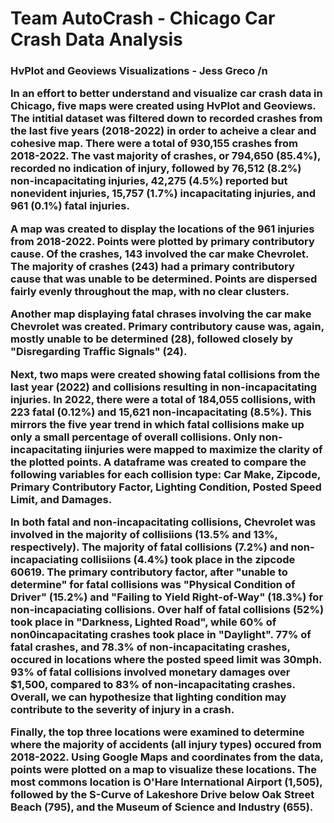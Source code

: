 # Team AutoCrash - Chicago Car Crash Data Analysis

<h3> HvPlot and Geoviews Visualizations - Jess Greco /n

In an effort to better understand and visualize car crash data in Chicago, five maps were created using HvPlot and Geoviews. The intitial dataset was filtered down to recorded crashes from the last five years (2018-2022) in order to acheive a clear and cohesive map. There were a total of 930,155 crashes from 2018-2022. The vast majority of crashes, or 794,650 (85.4%), recorded no indication of injury, followed by 76,512 (8.2%) non-incapacitating injuries, 42,275 (4.5%) reported but nonevident injuries, 15,757 (1.7%) incapacitating injuries, and 961 (0.1%) fatal injuries. 

A map was created to display the locations of the 961 injuries from 2018-2022. Points were plotted by primary contributory cause. Of the crashes, 143 involved the car make Chevrolet. The majority of crashes (243) had a primary contributory cause that was unable to be determined. Points are dispersed fairly evenly throughout the map, with no clear clusters. 

Another map displaying fatal chrases involving the car make Chevrolet was created. Primary contributory cause was, again, mostly unable to be determined (28), followed closely by "Disregarding Traffic Signals" (24). 

Next, two maps were created showing fatal collisions from the last year (2022) and collisions resulting in non-incapacitating injuries. In 2022, there were a total of 184,055 collisions, with 223 fatal (0.12%) and 15,621 non-incapacitating (8.5%). This mirrors the five year trend in which fatal collisions make up only a small percentage of overall collisions. Only non-incapacitating iinjuries were mapped to maximize the clarity of the plotted points. A dataframe was created to compare the following variables for each collision type: Car Make, Zipcode, Primary Contributory Factor, Lighting Condition, Posted Speed Limit, and Damages. 

In both fatal and non-incapacitating collisions, Chevrolet was involved in the majority of collisiions (13.5% and 13%, respectively). The majority of fatal collisions (7.2%) and non-incapaciating collisiions (4.4%) took place in the zipcode 60619. The primary contributory factor, after "unable to determine" for fatal collisions was "Physical Condition of Driver" (15.2%) and "Failing to Yield Right-of-Way" (18.3%) for non-incapaciating collisions. Over half of fatal collisions (52%) took place in "Darkness, Lighted Road", while 60% of non0incapacitating crashes took place in "Daylight". 77% of fatal crashes, and 78.3% of non-incapacitating crashes, occured in locations where the posted speed limit was 30mph. 93% of fatal collisions involved monetary damages over $1,500, compared to 83% of non-incapacitating crashes. Overall, we can hypothesize that lighting condition may contribute to the severity of injury in a crash.

Finally, the top three locations were examined to determine where the majority of accidents (all injury types) occured from 2018-2022. Using Google Maps and coordinates from the data, points were plotted on a map to visualize these locations. The most commons location is O'Hare International Airport (1,505), followed by the S-Curve of Lakeshore Drive below Oak Street Beach (795), and the Museum of Science and Industry (655). 
  
  
  
